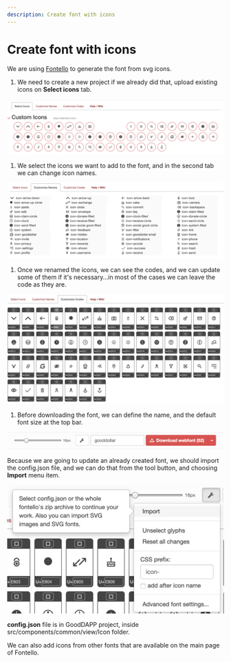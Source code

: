 ```yaml
---
description: Create font with icons
---
```


# Create font with icons

We are using [Fontello](http://fontello.com/) to generate the font from svg icons.

1. We need to create a new project if we already did that, upload existing icons on **Select icons** tab.

![](../.gitbook/assets/image.png)

1. We select the icons we want to add to the font, and in the second tab we can change icon names.

![](../.gitbook/assets/image%20%281%29.png)

1. Once we renamed the icons, we can see the codes, and we can update some of them if it's necessary...in most of the cases we can leave the code as they are.

![](../.gitbook/assets/image%20%282%29.png)

1. Before downloading the font, we can define the name, and the default font size at the top bar.

![](../.gitbook/assets/image%20%283%29.png)

Because we are going to update an already created font, we should import the config.json file, and we can do that from the tool button, and choosing **Import** menu item.

![](../.gitbook/assets/image%20%284%29.png)

**config.json** file is in GoodDAPP project, inside src/components/common/view/Icon folder.

We can also add icons from other fonts that are available on the main page of Fontello.
